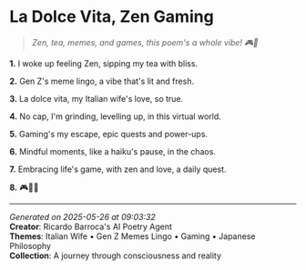 # La Dolce Vita, Zen Gaming

> *Zen, tea, memes, and games, this poem's a whole vibe! 🎮🍵*

**1.** I woke up feeling Zen, sipping my tea with bliss.


**2.** Gen Z's meme lingo, a vibe that's lit and fresh.


**3.** La dolce vita, my Italian wife's love, so true.


**4.** No cap, I'm grinding, levelling up, in this virtual world.


**5.** Gaming's my escape, epic quests and power-ups.


**6.** Mindful moments, like a haiku's pause, in the chaos.


**7.** Embracing life's game, with zen and love, a daily quest.


**8.** 🎮🍵💕



---

*Generated on 2025-05-26 at 09:03:32*  
**Creator**: Ricardo Barroca's AI Poetry Agent  
**Themes**: Italian Wife • Gen Z Memes Lingo • Gaming • Japanese Philosophy  
**Collection**: A journey through consciousness and reality